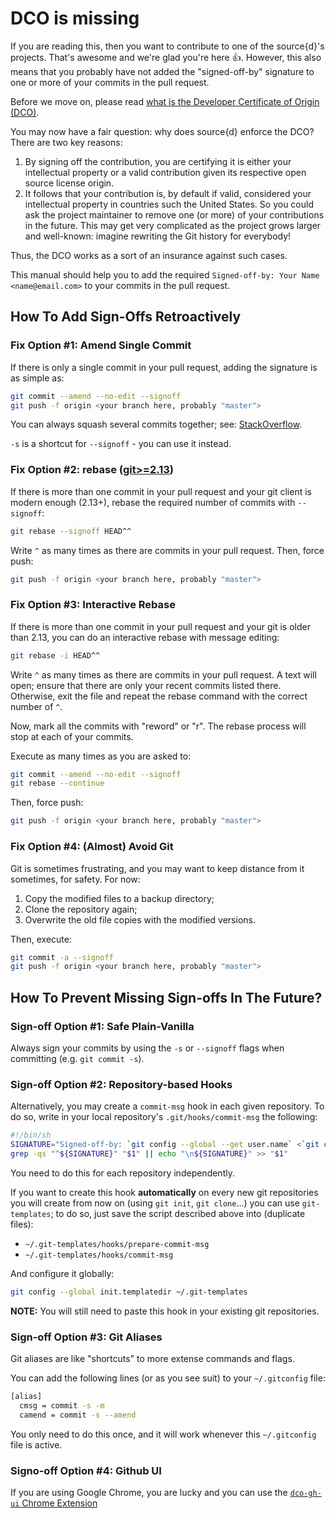 # DCO is missing

If you are reading this, then you want to contribute to one of the source{d}'s projects.
That's awesome and we're glad you're here 👍.
However, this also means that you probably have not added the "signed-off-by" signature to one or more of your commits in the pull request.

Before we move on, please read [what is the Developer Certificate of Origin (DCO)](https://github.com/probot/dco#how-it-works).

You may now have a fair question: why does source{d} enforce the DCO? There are two key reasons:

  1. By signing off the contribution, you are certifying it is either your intellectual property or a valid contribution given its respective open source license origin.
  2. It follows that your contribution is, by default if valid, considered your intellectual property in countries such the United States.
  So you could ask the project maintainer to remove one (or more) of your contributions in the future.
  This may get very complicated as the project grows larger and well-known: imagine rewriting the Git history for everybody!

Thus, the DCO works as a sort of an insurance against such cases.

This manual should help you to add the required `Signed-off-by: Your Name <name@email.com>` to your commits in the pull request.

## How To Add Sign-Offs Retroactively

### Fix Option #1: Amend Single Commit

If there is only a single commit in your pull request, adding the signature is as simple as:

```bash
git commit --amend --no-edit --signoff
git push -f origin <your branch here, probably "master">
```

You can always squash several commits together; see: [StackOverflow](https://stackoverflow.com/questions/5189560/squash-my-last-x-commits-together-using-git).

`-s` is a shortcut for `--signoff` - you can use it instead.

### Fix Option #2: rebase ([git>=2.13](https://github.com/git/git/blob/master/Documentation/RelNotes/2.13.0.txt#L189))

If there is more than one commit in your pull request and your git client is modern enough (2.13+), rebase the required number of commits with `--signoff`:

```bash
git rebase --signoff HEAD^^
```

Write `^` as many times as there are commits in your pull request.
Then, force push:

```bash
git push -f origin <your branch here, probably "master">
```

### Fix Option #3: Interactive Rebase

If there is more than one commit in your pull request and your git is older than 2.13, you can do an interactive rebase with message editing:

```bash
git rebase -i HEAD^^
```

Write `^` as many times as there are commits in your pull request.
A text will open; ensure that there are only your recent commits listed there.
Otherwise, exit the file and repeat the rebase command with the correct number of `^`.

Now, mark all the commits with "reword" or "r". The rebase process will stop at each of your commits.

Execute as many times as you are asked to:

```bash
git commit --amend --no-edit --signoff
git rebase --continue
```

Then, force push:

```bash
git push -f origin <your branch here, probably "master">
```

### Fix Option #4: (Almost) Avoid Git

Git is sometimes frustrating, and you may want to keep distance from it sometimes, for safety.
For now:

  1. Copy the modified files to a backup directory;
  2. Clone the repository again;
  3. Overwrite the old file copies with the modified versions.

Then, execute:

```bash
git commit -a --signoff
git push -f origin <your branch here, probably "master">
```

## How To Prevent Missing Sign-offs In The Future?

### Sign-off Option #1: Safe Plain-Vanilla

Always sign your commits by using the `-s` or `--signoff` flags when committing (e.g. `git commit -s`).

### Sign-off Option #2: Repository-based Hooks

Alternatively, you may create a `commit-msg` hook in each given repository.
To do so, write in your local repository's `.git/hooks/commit-msg` the following:

```bash
#!/bin/sh
SIGNATURE="Signed-off-by: `git config --global --get user.name` <`git config --global --get user.email`>"
grep -qs "^${SIGNATURE}" "$1" || echo "\n${SIGNATURE}" >> "$1"
```

You need to do this for each repository independently.

If you want to create this hook **automatically** on every new git repositories you will create from now on (using `git init`, `git clone`...) you can use `git-templates`; to do so, just save the script described above into (duplicate files):
- `~/.git-templates/hooks/prepare-commit-msg`
- `~/.git-templates/hooks/commit-msg`

And configure it globally:

```bash
git config --global init.templatedir ~/.git-templates
```

**NOTE:** You will still need to paste this hook in your existing git repositories.

### Sign-off Option #3: Git Aliases

Git aliases are like "shortcuts" to more extense commands and flags.

You can add the following lines (or as you see suit) to your `~/.gitconfig` file:

```bash
[alias]
  cmsg = commit -s -m
  camend = commit -s --amend
```

You only need to do this once, and it will work whenever this `~/.gitconfig` file is active.


### Signo-off Option #4: Github UI

If you are using Google Chrome, you are lucky and you can use the [`dco-gh-ui` Chrome Extension](https://github.com/scottrigby/dco-gh-ui)
